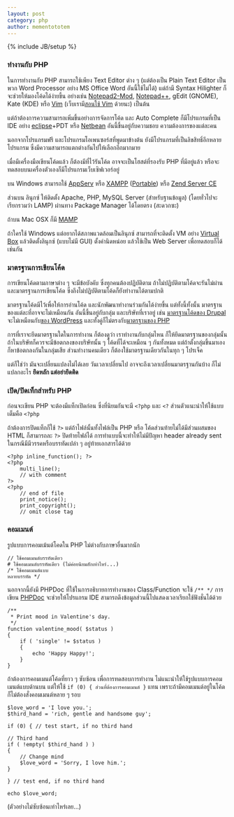 ```yaml
---
layout: post
category: php
author: mementototem
---
```

{% include JB/setup %}

### ทำงานกับ PHP

ในการทำงานกับ PHP สามารถใช้เพียง Text Editor ต่าง ๆ (แต่ต้องเป็น Plain Text Editor เป็นพวก Word Processor อย่าง MS Office Word อันนี้ใช้ไม่ได้) แต่ถ้ามี Syntax Hilighter ก็จะช่วยให้มองโค้ดได้ง่ายขึ้น อย่างเช่น [Notepad2-Mod](http://portableapps.com/apps/development/notepad2-mod_portable), [Notepad++](http://notepad-plus-plus.org/), gEdit (GNOME), Kate (KDE) หรือ [Vim](http://www.vim.org/) (เว็บเรามี[สอนใช้ Vim](/vi) ด้วยนะ) เป็นต้น

แต่ถ้าต้องการความสามารถเพิ่มขึ้นอย่างการจัดการโค้ด และ Auto Complete ก็มีโปรแกรมที่เป็น IDE อย่าง [eclipse](http://www.eclipse.org/)+PDT หรือ [Netbean](http://netbeans.org/features/php/index.html) อันนี้ขึ้นอยู่กับความชอบ ความต้องการของแต่ละคน 

นอกจากโปรแกรมฟรี และโปรแกรมโอเพนซอร์สที่พูดมาข้างต้น ยังมีโปรแกรมที่เป็นลิขสิทธิ์อีกหลายโปรแกรม ซึ่งมีความสามารถแตกต่างกันไปให้เลือกอีกมากมาย 

เมื่อมีเครื่องมือเขียนโค้ดแล้ว ก็ต้องมีที่ไว้รันโค้ด อาจจะเป็นโฮสต์ที่รองรับ PHP ที่มีอยู่แล้ว หรือจะทดสอบบนเครื่องตัวเองก็มีโปรแกรมเว็บเซิฟเวอร์อยู่ 

บน Windows สามารถใช้ [AppServ](http://www.appservnetwork.com/) หรือ [XAMPP](http://www.apachefriends.org/en/xampp.html) ([Portable](http://portableapps.com/apps/development/xampp)) หรือ [Zend Server CE](http://www.zend.com/en/products/server-ce/)

ส่วนบน ลินุกซ์ ให้ติดตั้ง Apache, PHP, MySQL Server (สำหรับฐานข้อมูล) (โดยทั่วไปจะเรียกรวมว่า LAMP) ผ่านทาง Package Manager ได้โดยตรง (สะดวกซะ)

ถ้าบน Mac OSX ก็มี [MAMP](http://www.mamp.info/en/index.html)

ถ้าใครใช้ Windows แต่อยากได้สภาพแวดล้อมเป็นลินุกซ์ สามารถที่จะติดตั้ง VM อย่าง [Virtual Box](https://www.virtualbox.org/) แล้วติดตั้งลินุกซ์ (แบบไม่มี GUI) ตั้งค่านิดหน่อย แล้วใช้เป็น Web Server เพื่อทดสอบก็ได้เช่นกัน

### มาตรฐานการเขียนโค้ด

การเขียนโค้ดตามภาษาต่าง ๆ จะมีข้อบังคับ ซึ่งทุกคนต้องปฏิบัติตาม ถ้าไม่ปฏิบัติตามโค้ดจะรันไม่ผ่าน และมาตรฐานการเขียนโค้ด ซึ่งถึงไม่ปฏิบัติตามโค้ดก็ยังทำงานได้ตามปกติ 

มาตรฐานโค้ดมีไว้เพื่อให้การอ่านโค้ด และนักพัฒนาทำงานร่วมกันได้ง่ายขึ้น แต่ทั้งนี้ทั้งนั้น มาตรฐานของแต่ละที่อาจจะไม่เหมือนกัน อันนี้ขึ้นอยู่กับกลุ่ม และบริษัทที่เราอยู่ เช่น [มาตรฐานโค้ดของ Drupal](http://drupal.org/coding-standards) จะไม่เหมือนกับ[ของ WordPress](http://codex.wordpress.org/WordPress_Coding_Standards) และทั้งคู่ก็ไม่ตรงกับ[มาตรฐานของ PHP](http://www.dagbladet.no/development/phpcodingstandard/)

การที่เราจะยึดมาตรฐานใดในการทำงาน ก็ต้องดูว่า เราทำงานกับกลุ่มไหน ก็ให้ยึดมาตรฐานของกลุ่มนั้น ถ้าในบริษัทก็ควรจะมีข้อตกลงของบริษัทนั้น ๆ โค้ดที่ได้จะเหมือน ๆ กันทั้งหมด แต่ถ้าตั้งกลุ่มขึ้นมาเอง ก็หาข้อตกลงกันในกลุ่มเสีย ส่วนทำงานคนเดียว ก็ต้องใช้มาตรฐานเดียวกันในทุก ๆ โปรเจ็ค 

แต่ก็ใช่ว่า มันจะเปลี่ยนแปลงไม่ได้เลย วันเวลาเปลี่ยนไป อาจจะถึงเวลาเปลี่ยนมาตรฐานกันบ้าง ก็ไม่แปลกอะไร **ยึดหลัก แต่อย่ายึดติด** 

### เปิด/ปิดเท็กสำหรับ PHP

ก่อนจะเขียน PHP จะต้องมีแท็กเปิดก่อน ซึ่งที่นิยมกันจะมี `<?php` และ `<?` ส่วนตัวแนะนำให้ใช้แบบเต็มคือ `<?php`

ถ้าต้องการปิดแท็กก็ใช้ `?>` แต่ถ้าไฟล์นั้นทั้งไฟล์เป็น PHP หรือ โค้ดส่วนท้ายไม่ได้มีส่วนผสมของ HTML ก็สามารถละ `?>` ปิดท้ายไฟล์ได้ การทำแบบนี้จะทำให้ไม่มีปัญหา header already sent ในกรณีมีมีวรรคหรือบรรทัดเปล่า ๆ อยู่ท้ายเอกสารได้ด้วย 

    <?php inline_function(); ?>
    <?php
        multi_line();
        // with comment
    ?>
    <?php
        // end of file
        print_notice();
        print_copyright();
        // omit close tag 

### คอมเมนต์

รูปแบบการคอมเม้นต์โคดใน PHP ไม่ต่างกับภาษาอื่นมากนัก

    // ใช้คอมเมนต์บรรทัดเดียว
    # ใช้คอมเมนต์บรรทัดเดียว (ไม่ค่อยนิยมสักเท่าไหร่...)
    /* ใช้คอมเมนต์แบบ
    หลายบรรทัด */

นอกจากนี้ยังมี PHPDoc ที่ใช้ในการอธิบายการทำงานของ Class/Function จะใช้ `/** */` การเขียน [PHPDoc](http://www.phpdoc.org/) จะช่วยให้โปรแกรม IDE สามารถดึงข้อมูลส่วนนี้ไปแสดงเวลาเรียกใช้ฟังชั่นได้ด้วย

    /**
     * Print mood in Valentine's day.
     */
    function valentine_mood( $status )
    {
        if ( 'single' != $status )
        {
            echo 'Happy Happy!';
        }
    }

ถ้าต้องการคอมเมนต์โค้ดที่ยาว ๆ ซับซ้อน เพื่อการทดสอบการทำงาน ไม่แนะนำให้ใช้รูปแบบการคอมเมนต์แบบด้านบน แต่ให้ใช้ `if (0) { ส่วนที่ต้องการคอมเมนต์ }` แทน เพราะถ้ามีคอมเมนต์อยู่ในโค้ดก็ไม่ต้องสั่งคอมเมนต์หลาย ๆ รอบ

    $love_word = 'I love you.';
    $third_hand = 'rich, gentle and handsome guy';

    if (0) { // test start, if no third hand

    // Third hand
    if ( !empty( $third_hand ) )
    {
        // Change mind
        $love_word = 'Sorry, I love him.';
    }

    } // test end, if no third hand

    echo $love_word;

(ตัวอย่างไม่ซับซ้อนเท่าไหร่เลย...)
